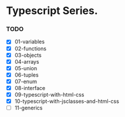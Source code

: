 # Typescript Series.

### TODO 
- [x] 01-variables
- [x] 02-functions
- [x] 03-objects
- [x] 04-arrays
- [x] 05-union
- [x] 06-tuples
- [x] 07-enum
- [x] 08-interface
- [x] 09-typescript-with-html-css
- [x] 10-typescript-with-jsclasses-and-html-css
- [ ] 11-generics